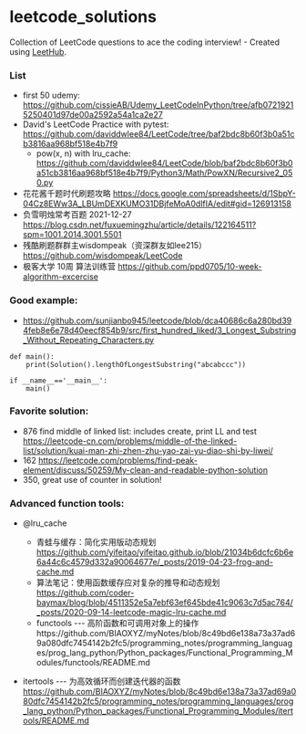 # leetcode_solutions
Collection of LeetCode questions to ace the coding interview! - Created using [LeetHub](https://github.com/QasimWani/LeetHub).

### List
- first 50 udemy: https://github.com/cissieAB/Udemy_LeetCodeInPython/tree/afb07219215250401d97de00a2592a54a1ca2e27 
- David's LeetCode Practice with pytest: https://github.com/daviddwlee84/LeetCode/tree/baf2bdc8b60f3b0a51cb3816aa968bf518e4b7f9
  - pow(x, n) with lru_cache: https://github.com/daviddwlee84/LeetCode/blob/baf2bdc8b60f3b0a51cb3816aa968bf518e4b7f9/Python3/Math/PowXN/Recursive2_050.py
- 花花酱千题时代刷题攻略  https://docs.google.com/spreadsheets/d/1SbpY-04Cz8EWw3A_LBUmDEXKUMO31DBjfeMoA0dlfIA/edit#gid=126913158
- 负雪明烛常考百题 2021-12-27 https://blog.csdn.net/fuxuemingzhu/article/details/122164511?spm=1001.2014.3001.5501
- 残酷刷题群群主wisdompeak（资深群友如lee215） https://github.com/wisdompeak/LeetCode
- 极客大学 10周 算法训练营 https://github.com/ppd0705/10-week-algorithm-excercise


### Good example:
- https://github.com/sunjianbo945/leetcode/blob/dca40686c6a280bd394feb8e6e78d40eecf854b9/src/first_hundred_liked/3_Longest_Substring_Without_Repeating_Characters.py

```
def main():
    print(Solution().lengthOfLongestSubstring("abcabccc"))

if __name__=='__main__':
    main()
```    

### Favorite solution: 
- 876 find middle of linked list: includes create, print LL and test https://leetcode-cn.com/problems/middle-of-the-linked-list/solution/kuai-man-zhi-zhen-zhu-yao-zai-yu-diao-shi-by-liwei/
- 162 https://leetcode.com/problems/find-peak-element/discuss/50259/My-clean-and-readable-python-solution
- 350, great use of counter in solution! 

### Advanced function tools:
- @lru_cache
  - 青蛙与缓存：简化实用版动态规划 https://github.com/yifeitao/yifeitao.github.io/blob/21034b6dcfc6b6e6a44c6c4579d332a90064677e/_posts/2019-04-23-frog-and-cache.md
  - 算法笔记：使用函数缓存应对复杂的推导和动态规划 https://github.com/coder-baymax/blog/blob/4511352e5a7ebf63ef645bde41c9063c7d5ac764/_posts/2020-09-14-leetcode-magic-lru-cache.md
  - functools --- 高阶函数和可调用对象上的操作https://github.com/BIAOXYZ/myNotes/blob/8c49bd6e138a73a37ad69a080dfc7454142b2fc5/programming_notes/programming_languages/prog_lang_python/Python_packages/Functional_Programming_Modules/functools/README.md

- itertools --- 为高效循环而创建迭代器的函数 https://github.com/BIAOXYZ/myNotes/blob/8c49bd6e138a73a37ad69a080dfc7454142b2fc5/programming_notes/programming_languages/prog_lang_python/Python_packages/Functional_Programming_Modules/itertools/README.md
